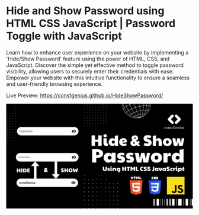 # Hide and Show Password using HTML CSS JavaScript | Password Toggle with JavaScript

Learn how to enhance user experience on your website by implementing a 'Hide/Show Password' feature using the power of HTML, CSS, and JavaScript. Discover the simple yet effective method to toggle password visibility, allowing users to securely enter their credentials with ease. Empower your website with this intuitive functionality to ensure a seamless and user-friendly browsing experience.

Live Preview: https://constgenius.github.io/HideShowPassword/

![Hide and Show Password](images/password.png)
